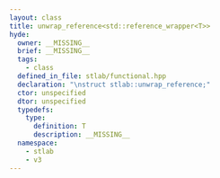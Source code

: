```yaml
---
layout: class
title: unwrap_reference<std::reference_wrapper<T>>
hyde:
  owner: __MISSING__
  brief: __MISSING__
  tags:
    - class
  defined_in_file: stlab/functional.hpp
  declaration: "\nstruct stlab::unwrap_reference;"
  ctor: unspecified
  dtor: unspecified
  typedefs:
    type:
      definition: T
      description: __MISSING__
  namespace:
    - stlab
    - v3
---
```

